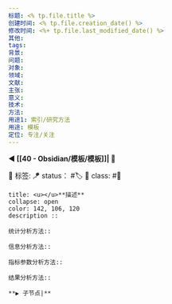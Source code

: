 ```yaml
---
标题: <% tp.file.title %>
创建时间: <% tp.file.creation_date() %>
修改时间: <%+ tp.file.last_modified_date() %>
其他:
tags: 
背景:
问题:
对象:
领域:
文献:
主张:
意义:
技术:
方法:
用途1: 索引/研究方法
用途: 模板
定位: 专注/关注
---
```


**◀️ [[40 - Obsidian/模板/模板]]| 📎** 

🧩 标签:
🪁 status： #🏷️ 
🎏 class: #📇

```ad-info
title: <u></u>**描述**
collapse: open
color: 142, 106, 120
description :: 

统计分析方法:: 

信息分析方法::

指标参数分析方法:: 

结果分析方法:: 

**▶️ 子节点|**

```
